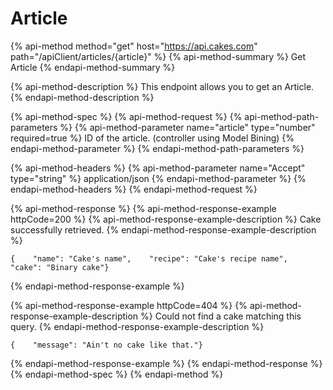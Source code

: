 # Article

{% api-method method="get" host="https://api.cakes.com" path="/apiClient/articles/{article}" %}
{% api-method-summary %}
Get Article
{% endapi-method-summary %}

{% api-method-description %}
This endpoint allows you to get an Article.
{% endapi-method-description %}

{% api-method-spec %}
{% api-method-request %}
{% api-method-path-parameters %}
{% api-method-parameter name="article" type="number" required=true %}
ID of the article. \(controller using Model Bining\)
{% endapi-method-parameter %}
{% endapi-method-path-parameters %}

{% api-method-headers %}
{% api-method-parameter name="Accept" type="string" %}
application/json
{% endapi-method-parameter %}
{% endapi-method-headers %}
{% endapi-method-request %}

{% api-method-response %}
{% api-method-response-example httpCode=200 %}
{% api-method-response-example-description %}
Cake successfully retrieved.
{% endapi-method-response-example-description %}

```
{    "name": "Cake's name",    "recipe": "Cake's recipe name",    "cake": "Binary cake"}
```
{% endapi-method-response-example %}

{% api-method-response-example httpCode=404 %}
{% api-method-response-example-description %}
Could not find a cake matching this query.
{% endapi-method-response-example-description %}

```
{    "message": "Ain't no cake like that."}
```
{% endapi-method-response-example %}
{% endapi-method-response %}
{% endapi-method-spec %}
{% endapi-method %}



